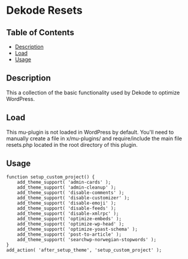 # Dekode Resets

## Table of Contents
- [Description](#description)
- [Load](#load)
- [Usage](#usage)

## Description
This a collection of the basic functionality used by Dekode to optimize WordPress.

## Load
This mu-plugin is not loaded in WordPress by default. You'll need to manually create a
file in x/mu-plugins/ and require/include the main file resets.php located in the root
directory of this plugin.

## Usage
```
function setup_custom_project() {
	add_theme_support( 'admin-cards' );
	add_theme_support( 'admin-cleanup' );
	add_theme_support( 'disable-comments' );
	add_theme_support( 'disable-customizer' );
	add_theme_support( 'disable-emoji' );
	add_theme_support( 'disable-feeds' );
	add_theme_support( 'disable-xmlrpc' );
	add_theme_support( 'optimize-embeds' );
	add_theme_support( 'optimize-wp-head' );
	add_theme_support( 'optimize-yoast-schema' );
	add_theme_support( 'post-to-article' );
	add_theme_support( 'searchwp-norwegian-stopwords' );
}
add_action( 'after_setup_theme', 'setup_custom_project' );

```
